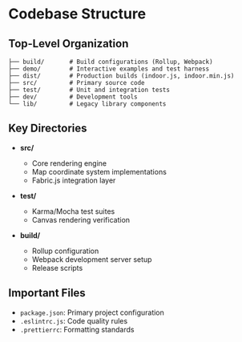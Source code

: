 # Codebase Structure

## Top-Level Organization
```
├── build/       # Build configurations (Rollup, Webpack)
├── demo/        # Interactive examples and test harness
├── dist/        # Production builds (indoor.js, indoor.min.js)
├── src/         # Primary source code
├── test/        # Unit and integration tests
├── dev/         # Development tools
└── lib/         # Legacy library components
```

## Key Directories
- **src/**
  - Core rendering engine
  - Map coordinate system implementations
  - Fabric.js integration layer

- **test/**
  - Karma/Mocha test suites
  - Canvas rendering verification

- **build/**
  - Rollup configuration
  - Webpack development server setup
  - Release scripts

## Important Files
- `package.json`: Primary project configuration
- `.eslintrc.js`: Code quality rules
- `.prettierrc`: Formatting standards